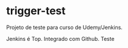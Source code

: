 # trigger-test
Projeto de teste para curso de Udemy/Jenkins.

Jenkins é Top.
Integrado com Github.
Teste
